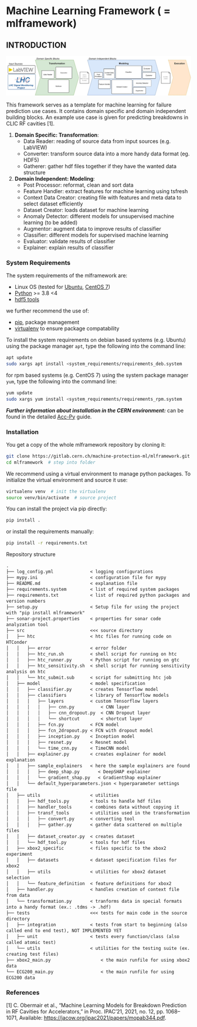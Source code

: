

# Machine Learning Framework ( = mlframework)
## INTRODUCTION

![Framework overview](docu/ml_framework_overview.png)

This framework serves as a template for machine learning for failure prediction use cases.
It contains domain specific and domain independent building blocks.
An example use case is given for predicting breakdowns in CLIC RF cavities [1].

1) **Domain Specific: Transformation**:
   * Data Reader: reading of source data from input sources (e.g. LabVIEW)
   * Converter: transform source data into a more handy data format (eg. HDF5)
   * Gatherer: gather hdf files together if they have the wanted data structure
2) **Domain Independent: Modeling**: 
   * Post Processor: reformat, clean and sort data
   * Feature Handler: extract features for machine learning using tsfresh
   * Context Data Creator: creating file with features and meta data to select dataset efficiently
   * Dataset Creator: loads dataset for machine learning
   * Anomaly Detector: different models for unsupervised machine learning (to be added)
   * Augmentor: augment data to improve results of classifier
   * Classifier: different models for supervised machine learning
   * Evaluator: validate results of classifier
   * Explainer: explain results of classifier
   
### System Requirements
The system requirements of the mlframework are:
- Linux OS (tested for [Ubuntu](https://ubuntu.com/download/desktop), [CentOS 7](https://www.centos.org/))
- [Python](https://www.python.org/) >= 3.8 <4
- [hdf5 tools](https://support.hdfgroup.org/HDF5/doc/RM/Tools/)

we further recommend the use of:
- [pip](https://pip.pypa.io/en/stable/installation/), package management
- [virtualenv](https://virtualenv.pypa.io/en/latest/) to ensure package compatability

To install the system requirements on debian based systems (e.g. Ubuntu) using the package manager `apt`, type the following into the command line:
```bash
apt update
sudo xargs apt install <system_requirements/requirements_deb.system
```
for rpm based systems (e.g. CentOS 7) using the system package manager `yum`, type the following into the command line:
```bash
yum update
sudo xargs yum install <system_requirements/requirements_rpm.system
```
***Further information about installation in the CERN environment:*** 
can be found in the detailed [Acc-Py](https://wikis.cern.ch/display/ACCPY/Getting+started+with+Acc-Py) guide.

### Installation
You get a copy of the whole mlframework repository by cloning it:
```bash
git clone https://gitlab.cern.ch/machine-protection-ml/mlframework.git  # Clone the gitlab project
cd mlframework  # step into folder
```
We recommend using a virtual environment to manage python packages. To initialize the virtual environment and source it
use:
```bash
virtualenv venv  # init the virtualenv
source venv/bin/activate  # source project
```
You can install the project via pip directly: 
```bash
pip install .
```
or install the requirements manually:
```bash
pip install -r requirements.txt
```

Repository structure
```angular2html ( cleanpy .; tree -A -I "__init__.py|venv|__pycache__|log_files")
.
├── log_config.yml              < logging configurations
├── mypy.ini                    < configuration file for mypy
├── README.md                   < explanation file
├── requirements.system         < list of required system packages
├── requirements.txt            < list of required python packages and version numbers
├── setup.py                    < Setup file for using the project with "pip install mlframework"
├── sonar-project.properties    < properties for sonar code analyzation tool
├── src                         <<< source directory
│   ├── htc                     < htc files for running code on HTConder
│   │   ├── error               < error folder
│   │   ├── htc_run.sh          < shell script for running on htc
│   │   ├── htc_runner.py       < Python script for running on gtc   
│   │   ├── htc_sensitivity.sh  < shell script for running sensitivity analysis on htc
│   │   └── htc_submit.sub      < script for submitting htc job
│   ├── model                   < model specification
│   │   ├── classifier.py       < creates Tensorflow model
│   │   ├── classifiers         < library of Tensorflow models
│   │   │   ├── layers          < custom Tensorflow layers
│   │   │   │   ├── cnn.py          < CNN layer
│   │   │   │   ├── cnn_dropout.py  < CNN Dropout layer
│   │   │   │   └── shortcut        < shortcut layer
│   │   │   ├── fcn.py          < FCN model
│   │   │   ├── fcn_2dropout.py < FCN with dropout model
│   │   │   ├── inception.py    < Inception model
│   │   │   ├── resnet.py       < Resnet model
│   │   │   └── time_cnn.py     < TimeCNN model
│   │   ├── explainer.py        < creates explainer for model explanation
│   │   ├── sample_explainers   < here the sample explainers are found
│   │   │   ├── deep_shap.py       < DeepSHAP explainer
│   │   │   └── gradient_shap.py   < GradientShap explainer
│   │   └── default_hyperparameters.json < hyperparameter settings file
│   ├── utils                   < utilities
│   │   ├── hdf_tools.py        < tools to handle hdf files
│   │   ├── handler_tools       < combines data without copying it
│   │   ├── transf_tools        < utilities used in the transformation
│   │   │   ├── convert.py      < converting tool
│   │   │   ├── gather.py       < gather data scattered on multiple files
│   │   ├── dataset_creator.py  < creates dataset
│   │   └── hdf_tool.py         < tools for hdf files
│   ├── xbox2_specific          < files specific to the xbox2 experiment
│   │   ├── datasets            < dataset specification files for xbox2
│   │   ├── utils               < utilities for xbox2 dataset selection
│   │   └── feature_definition  < feature definitions for xbox2
│   ├── handler.py              < handles creation of context file from data
│   └── transformation.py       < tranforms data in special formats into a handy format (ex.: .tdms -> .hdf)
├── tests                       <<< tests for main code in the source directory
│   ├── integration             < tests from start to beginning (also called end to end test), NOT IMPLEMENTED YET
│   ├── unit                    < tests every function/class (also called atomic test)
│   └── utils                   < utilities for the testing suite (ex. creating test files)
├── xbox2_main.py                   < the main runfile for using xbox2 data
└── ECG200_main.py                  < the main runfile for using ECG200 data
```

### References
[1]  C. Obermair et al., “Machine Learning Models for Breakdown Prediction in RF Cavities for Accelerators,” in Proc. IPAC’21, 2021, no. 12, pp. 1068–1071, Available: https://jacow.org/ipac2021/papers/mopab344.pdf.